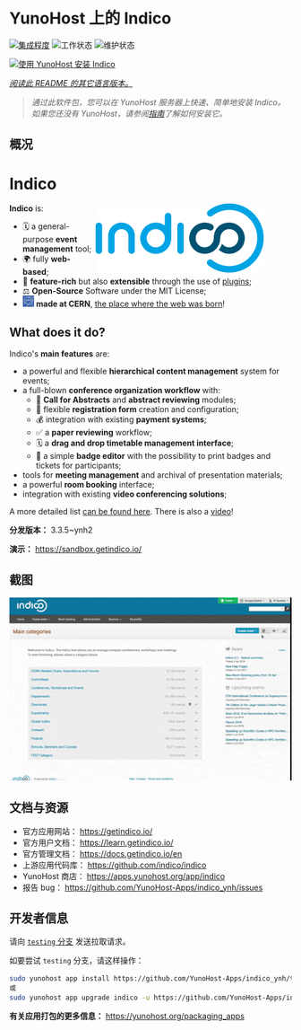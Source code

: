 <!--
注意：此 README 由 <https://github.com/YunoHost/apps/tree/master/tools/readme_generator> 自动生成
请勿手动编辑。
-->

# YunoHost 上的 Indico

[![集成程度](https://apps.yunohost.org/badge/integration/indico)](https://ci-apps.yunohost.org/ci/apps/indico/)
![工作状态](https://apps.yunohost.org/badge/state/indico)
![维护状态](https://apps.yunohost.org/badge/maintained/indico)

[![使用 YunoHost 安装 Indico](https://install-app.yunohost.org/install-with-yunohost.svg)](https://install-app.yunohost.org/?app=indico)

*[阅读此 README 的其它语言版本。](./ALL_README.md)*

> *通过此软件包，您可以在 YunoHost 服务器上快速、简单地安装 Indico。*  
> *如果您还没有 YunoHost，请参阅[指南](https://yunohost.org/install)了解如何安装它。*

## 概况

# Indico 

<img src="https://github.com/indico/indico/raw/master/indico/web/static/images/logo_indico.png"
     align="right"
     width="300"
     style="width: 300px; float: right; margin-right: 50px;">

**Indico** is:
 * 🗓 a general-purpose **event management** tool;
 * 🌍 fully **web-based**;
 * 🧩 **feature-rich** but also **extensible** through the use of [plugins](https://docs.getindico.io/en/stable/plugins/);
 * ⚖️ **Open-Source** Software under the MIT License;
 * <img src="https://raw.githubusercontent.com/indico/assets/master/cern_badge.png" width="20"> **made at CERN**, [the place where the web was born](https://home.cern/science/computing/birth-web)!

## What does it do?
Indico's **main features** are:
 * a powerful and flexible **hierarchical content management** system for events;
 * a full-blown **conference organization workflow** with:
   - 📢 **Call for Abstracts** and **abstract reviewing** modules;
   - 📝 flexible **registration form** creation and configuration;
   - 💰 integration with existing **payment systems**;
   - ✅ a **paper reviewing** workflow;
   - 🗓 a **drag and drop timetable management interface**;
   - 🎫 a simple **badge editor** with the possibility to print badges and tickets for participants;
 * tools for **meeting management** and archival of presentation materials;
 * a powerful **room booking** interface;
 * integration with existing **video conferencing solutions**;

A more detailed list [can be found here](https://getindico.io/features/). There is also a [video](https://www.youtube.com/watch?v=yo8rgg9dOcc)!


**分发版本：** 3.3.5~ynh2

**演示：** <https://sandbox.getindico.io/>

## 截图

![Indico 的截图](./doc/screenshots/sneakpeek.gif)

## 文档与资源

- 官方应用网站： <https://getindico.io/>
- 官方用户文档： <https://learn.getindico.io/>
- 官方管理文档： <https://docs.getindico.io/en>
- 上游应用代码库： <https://github.com/indico/indico>
- YunoHost 商店： <https://apps.yunohost.org/app/indico>
- 报告 bug： <https://github.com/YunoHost-Apps/indico_ynh/issues>

## 开发者信息

请向 [`testing` 分支](https://github.com/YunoHost-Apps/indico_ynh/tree/testing) 发送拉取请求。

如要尝试 `testing` 分支，请这样操作：

```bash
sudo yunohost app install https://github.com/YunoHost-Apps/indico_ynh/tree/testing --debug
或
sudo yunohost app upgrade indico -u https://github.com/YunoHost-Apps/indico_ynh/tree/testing --debug
```

**有关应用打包的更多信息：** <https://yunohost.org/packaging_apps>
